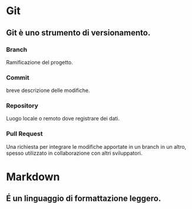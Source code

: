 # Git
Git è uno strumento di versionamento.
---
### Branch
Ramificazione del progetto.

### Commit
breve descrizione delle modifiche.

### Repository
Luogo locale o remoto dove registrare dei dati.

### Pull Request
Una richiesta per integrare le modifiche apportate in un branch in un altro, spesso utilizzato in collaborazione con altri sviluppatori. 
# Markdown
É un linguaggio di formattazione leggero.
---